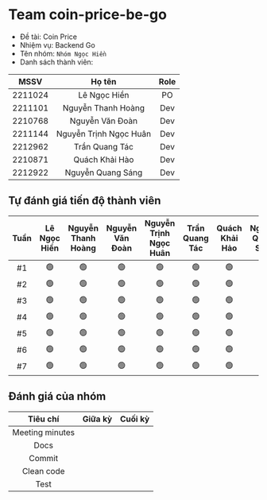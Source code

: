 # Team coin-price-be-go
- Đề tài: Coin Price
- Nhiệm vụ: Backend Go
- Tên nhóm: `Nhóm Ngọc Hiền`
- Danh sách thành viên:

|    MSSV   |         Họ tên         |  Role  |
|:---------:|:----------------------:|:------:|
|  2211024  |      Lê Ngọc Hiền      | PO     |
|  2211101  |   Nguyễn Thanh Hoàng   | Dev    |
|  2210768  |    Nguyễn Văn Đoàn     | Dev    |
|  2211144  | Nguyễn Trịnh Ngọc Huân | Dev    |
|  2212962  |     Trần Quang Tác     | Dev    |
|  2210871  |     Quách Khải Hào     | Dev    |
|  2212922  |    Nguyễn Quang Sáng   | Dev    |
## Tự đánh giá tiến độ thành viên
| Tuần | Lê Ngọc Hiền | Nguyễn Thanh Hoàng | Nguyễn Văn Đoàn | Nguyễn Trịnh Ngọc Huân | Trần Quang Tác | Quách Khải Hảo | Nguyễn Quang Sáng |
|:----:|:------------:|:------------------:|:---------------:|:----------------------:|:--------------:|:--------------:|:-----------------:|
|  #1  |      🟢      |        🟢         |       🟢       |           🟢           |       🟢      |       🟢       |        🟢        |
|  #2  |      🟢      |        🟢         |       🟢       |           🟢           |       🟢      |       🟢       |        🟢        |
|  #3  |      🟢      |        🟢         |       🟢       |           🟢           |       🟢      |       🟢       |        🟢        |
|  #4  |      🟢      |        🟢         |       🟢       |           🟢           |       🟢      |       🟢       |        🟢        |
|  #5  |      🟢      |        🟢         |       🟢       |           🟢           |       🟢      |       🟢       |        🟢        |
|  #6  |      🟢      |        🟢         |       🟢       |           🟢           |       🟢      |       🟢       |        🟢        |
|  #7  |      🟢      |        🟢         |       🟢       |           🟢           |       🟢      |       🟢       |        🟢        |
## Đánh giá của nhóm
|     Tiêu chí     | Giữa kỳ | Cuối kỳ |
|:----------------:|:-------:|:-------:|
| Meeting minutes  |         |         |
| Docs             |         |         |
| Commit           |         |         |
| Clean code       |         |         |
| Test             |         |         |
